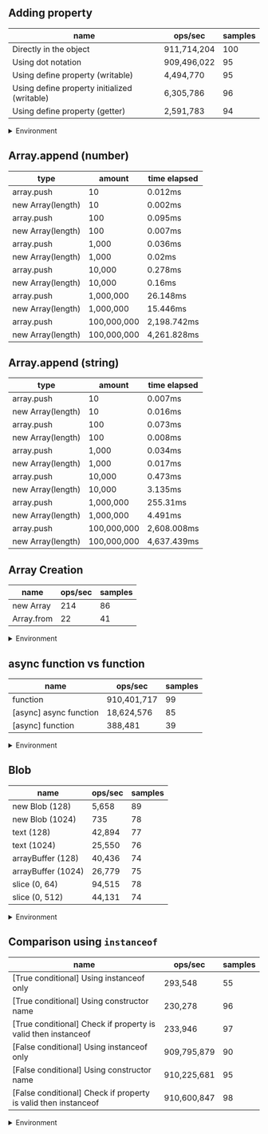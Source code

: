 ## Adding property

|name|ops/sec|samples|
|-|-|-|
|Directly in the object|911,714,204|100|
|Using dot notation|909,496,022|95|
|Using define property (writable)|4,494,770|95|
|Using define property initialized (writable)|6,305,786|96|
|Using define property (getter)|2,591,783|94|


<details>
<summary>Environment</summary>

* __Machine:__ linux x64 | 4 vCPUs | 15.2GB Mem
* __Run:__ Fri May 03 2024 20:15:52 GMT+0000 (Coordinated Universal Time)
</details>

<!--
{"environment":{"platform":"linux","arch":"x64","cpus":4,"totalMemory":15.245216369628906},"benchmarks":[{"name":"Directly in the object","opsSec":911714204.1435252,"samples":8},{"name":"Using dot notation","opsSec":909496022.3682208,"samples":6},{"name":"Using define property (writable)","opsSec":4494770.131145988,"samples":8},{"name":"Using define property initialized (writable)","opsSec":6305785.538697922,"samples":5},{"name":"Using define property (getter)","opsSec":2591782.76034946,"samples":5}]}-->

## Array.append (number)

|type|amount|time elapsed|
|-|-|-|
array.push|10|0.012ms
new Array(length)|10|0.002ms
array.push|100|0.095ms
new Array(length)|100|0.007ms
array.push|1,000|0.036ms
new Array(length)|1,000|0.02ms
array.push|10,000|0.278ms
new Array(length)|10,000|0.16ms
array.push|1,000,000|26.148ms
new Array(length)|1,000,000|15.446ms
array.push|100,000,000|2,198.742ms
new Array(length)|100,000,000|4,261.828ms
## Array.append (string)

|type|amount|time elapsed|
|-|-|-|
array.push|10|0.007ms
new Array(length)|10|0.016ms
array.push|100|0.073ms
new Array(length)|100|0.008ms
array.push|1,000|0.034ms
new Array(length)|1,000|0.017ms
array.push|10,000|0.473ms
new Array(length)|10,000|3.135ms
array.push|1,000,000|255.31ms
new Array(length)|1,000,000|4.491ms
array.push|100,000,000|2,608.008ms
new Array(length)|100,000,000|4,637.439ms

## Array Creation

|name|ops/sec|samples|
|-|-|-|
|new Array|214|86|
|Array.from|22|41|


<details>
<summary>Environment</summary>

* __Machine:__ linux x64 | 4 vCPUs | 15.2GB Mem
* __Run:__ Fri May 03 2024 20:29:47 GMT+0000 (Coordinated Universal Time)
</details>

<!--
{"environment":{"platform":"linux","arch":"x64","cpus":4,"totalMemory":15.245216369628906},"benchmarks":[{"name":"new Array","opsSec":214.14052151067182,"samples":2},{"name":"Array.from","opsSec":22.265471978337644,"samples":2}]}-->

## async function vs function

|name|ops/sec|samples|
|-|-|-|
|function|910,401,717|99|
|[async] async function|18,624,576|85|
|[async] function|388,481|39|


<details>
<summary>Environment</summary>

* __Machine:__ linux x64 | 4 vCPUs | 15.2GB Mem
* __Run:__ Fri May 03 2024 20:36:26 GMT+0000 (Coordinated Universal Time)
</details>

<!--
{"environment":{"platform":"linux","arch":"x64","cpus":4,"totalMemory":15.245216369628906},"benchmarks":[{"name":"function","opsSec":910401716.7408183,"samples":6},{"name":"[async] async function","opsSec":18624576.029875536,"samples":8},{"name":"[async] function","opsSec":388480.55204941134,"samples":3}]}-->

## Blob

|name|ops/sec|samples|
|-|-|-|
|new Blob (128)|5,658|89|
|new Blob (1024)|735|78|
|text (128)|42,894|77|
|text (1024)|25,550|76|
|arrayBuffer (128)|40,436|74|
|arrayBuffer (1024)|26,779|75|
|slice (0, 64)|94,515|78|
|slice (0, 512)|44,131|74|


<details>
<summary>Environment</summary>

* __Machine:__ linux x64 | 4 vCPUs | 15.2GB Mem
* __Run:__ Fri May 03 2024 20:43:38 GMT+0000 (Coordinated Universal Time)
</details>

<!--
{"environment":{"platform":"linux","arch":"x64","cpus":4,"totalMemory":15.245216369628906},"benchmarks":[{"name":"new Blob (128)","opsSec":5658.4301100432185,"samples":3},{"name":"new Blob (1024)","opsSec":734.5668723397673,"samples":2},{"name":"text (128)","opsSec":42894.01160969626,"samples":4},{"name":"text (1024)","opsSec":25550.421263792647,"samples":4},{"name":"arrayBuffer (128)","opsSec":40436.220937867234,"samples":3},{"name":"arrayBuffer (1024)","opsSec":26779.41989213329,"samples":5},{"name":"slice (0, 64)","opsSec":94515.40936049458,"samples":3},{"name":"slice (0, 512)","opsSec":44130.94454830563,"samples":3}]}-->

## Comparison using `instanceof`

|name|ops/sec|samples|
|-|-|-|
|[True conditional] Using instanceof only|293,548|55|
|[True conditional] Using constructor name|230,278|96|
|[True conditional] Check if property is valid then instanceof |233,946|97|
|[False conditional] Using instanceof only|909,795,879|90|
|[False conditional] Using constructor name|910,225,681|95|
|[False conditional] Check if property is valid then instanceof |910,600,847|98|


<details>
<summary>Environment</summary>

* __Machine:__ linux x64 | 4 vCPUs | 15.2GB Mem
* __Run:__ Fri May 03 2024 20:59:20 GMT+0000 (Coordinated Universal Time)
</details>

<!--
{"environment":{"platform":"linux","arch":"x64","cpus":4,"totalMemory":15.245216369628906},"benchmarks":[{"name":"[True conditional] Using instanceof only","opsSec":293547.999978238,"samples":3},{"name":"[True conditional] Using constructor name","opsSec":230277.53534609708,"samples":3},{"name":"[True conditional] Check if property is valid then instanceof ","opsSec":233945.54632482803,"samples":3},{"name":"[False conditional] Using instanceof only","opsSec":909795878.6366311,"samples":7},{"name":"[False conditional] Using constructor name","opsSec":910225680.6722298,"samples":6},{"name":"[False conditional] Check if property is valid then instanceof ","opsSec":910600846.6672902,"samples":6}]}-->
